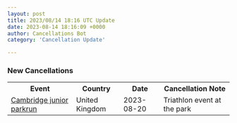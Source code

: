 ```yaml
---
layout: post
title: 2023/08/14 18:16 UTC Update
date: 2023-08-14 18:16:09 +0000
author: Cancellations Bot
category: 'Cancellation Update'

---
```


<h3>New Cancellations</h3>
<div class='hscrollable'>
<table style='width: 100%'>
    <tr>
        <th>Event</th>
        <th>Country</th>
        <th>Date</th>
        <th>Cancellation Note</th>
    </tr>
    <tr>
        <td><a href="https://www.parkrun.org.uk/cambridge-juniors">Cambridge junior parkrun</a></td>
        <td>United Kingdom</td>
        <td>2023-08-20</td>
        <td>Triathlon event at the park</td>
    </tr>
</table>
</div>
